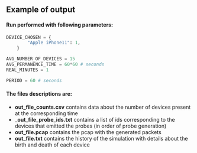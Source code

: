 ## Example of output

#### Run performed with following parameters:
```python  
DEVICE_CHOSEN = {
        "Apple iPhone11": 1,
    }

AVG_NUMBER_OF_DEVICES = 15
AVG_PERMANENCE_TIME = 60*60 # seconds
REAL_MINUTES = 1

PERIOD = 60 # seconds
```
#### The files descriptions are:
 - __out_file_counts.csv__ contains data about the number of devices present at the corresponding time
 - ___out_file_probe_ids.txt__ contains a list of ids corresponding to the devices that emitted the probes (in order of probe generation)
 - __out_file.pcap__ contains the pcap with the generated packets
 - __out_file.txt__ contains the history of the simulation with details about the birth and death of each device